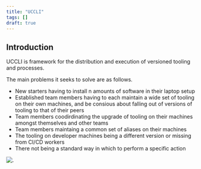 ```yaml
---
title: "UCCLI"
tags: []
draft: true
---
```


## Introduction

UCCLI is framework for the distribution and execution of versioned tooling and processes.

The main problems it seeks to solve are as follows.

* New starters having to install n amounts of software in their laptop setup
* Established team members having to each maintain a wide set of tooling on their own machines, and be consious about falling out of versions of tooling to that of their peers
* Team members coodirdinating the upgrade of tooling on their machines amongst themselves and other teams
* Team members maintaing a common set of aliases on their machines
* The tooling on developer machines being a different version or missing from CI/CD workers
* There not being a standard way in which to perform a specific action

![.](../uccli/carbon-3.png)
